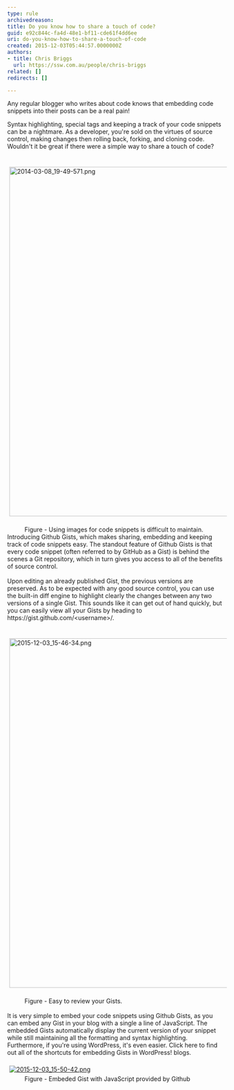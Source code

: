 ```yaml
---
type: rule
archivedreason: 
title: Do you know how to share a touch of code?
guid: e92c844c-fa4d-48e1-bf11-cde61f4dd6ee
uri: do-you-know-how-to-share-a-touch-of-code
created: 2015-12-03T05:44:57.0000000Z
authors:
- title: Chris Briggs
  url: https://ssw.com.au/people/chris-briggs
related: []
redirects: []

---
```



<p>Any regular blogger who writes about code knows that embedding code snippets into their posts can be a real pain!&#160;​</p><div>Syntax highlighting, special tags and keeping a track of your code snippets can be a nightmare. As a developer, you're sold on the virtues of source control, making changes then rolling back, forking, and cloning code. Wouldn't it be great if there were a simple way to share a touch of code?</div>
<br><excerpt class='endintro'></excerpt><br>
<div><a href="https&#58;//shigemimatsumoto.wordpress.com/2014/03/08/multi-tenancy-with-mvc5-2of2/">
   <img src="/SiteAssets/do-you-know-how-to-share-a-touch-of-code/2014-03-08_19-49-571.png" alt="2014-03-08_19-49-571.png" style="margin&#58;5px;width&#58;808px;" /></a><a>
   <br>
</a></div><a>
<dd class="ssw15-rteElement-FigureBad">​Figure -&#160;Using images for code snippets is difficult to maintain.​ ​</dd>
<div>​Introducing Github Gists, which makes sharing, embedding and keeping track of code snippets easy. The standout feature of Github Gists is that every code snippet (often referred to by GitHub as a Gist) is behind the scenes a Git repository, which in turn gives you access to all of the benefits of source control.</div>
<div>​<br></div>
<div>Upon editing an already published Gist, the previous versions are preserved. As to be expected with any good source control, you can use the built-in diff engine to highlight clearly the changes between any two versions of a single Gist.​ This sounds like it can get out of hand quickly, but you can easily view all your Gists by heading to https&#58;//gist.github.com/&lt;username&gt;/.&#160;</div>
<div>
   <br>
</div>
</a><div><a>​​
</a><a href="https&#58;//gist.github.com/ChrisBriggsy"><img src="/SiteAssets/do-you-know-how-to-share-a-touch-of-code/2015-12-03_15-46-34.png" alt="2015-12-03_15-46-34.png" style="margin&#58;5px;width&#58;808px;" /></a>​<br></div><dd class="ssw15-rteElement-FigureGood">Figure - Easy to review your Gists.
   ​</dd><div>​​​​<br></div><div>It is very simple to embed your code snippets using Github Gists, as you can embed any Gist in your blog with a single a line of JavaScript. The embedded Gists automatically display the current version of your snippet while still maintaining all the formatting and syntax highlighting. Furthermore, if you're using WordPress, it's even easier. Click here to find out all of the shortcuts for embedding Gists in WordPress! blogs.&#160;</div><div>
   <br>
</div><div>
<a href="http&#58;//blog.chrisbriggsy.com/SignalR-Win10-IoT/">
   <img src="/SiteAssets/do-you-know-how-to-share-a-touch-of-code/2015-12-03_15-50-42.png" alt="2015-12-03_15-50-42.png" style="margin&#58;5px;" />
   </a>​​
   <br>
</div><dd class="ssw15-rteElement-FigureGood">​​​​​Figure - Embeded&#160;Gist with JavaScript provided by Github​<br></dd>


